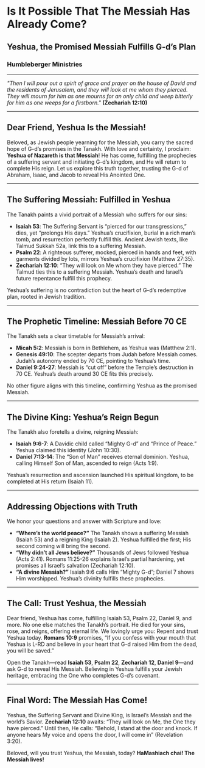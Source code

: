 # Is It Possible That The Messiah Has Already Come?

## Yeshua, the Promised Messiah Fulfills G-d’s Plan

### Humbleberger Ministries

---

_"Then I will pour out a spirit of grace and prayer on the house of David and the residents of Jerusalem, and they will look at me whom they pierced. They will mourn for him as one mourns for an only child and weep bitterly for him as one weeps for a firstborn."_
**(Zechariah 12:10)**

---

## Dear Friend, Yeshua Is the Messiah!

Beloved, as Jewish people yearning for the Messiah, you carry the sacred hope of G-d’s promises in the Tanakh. With love and certainty, I proclaim: **Yeshua of Nazareth is that Messiah**! He has come, fulfilling the prophecies of a suffering servant and initiating G-d’s kingdom, and He will return to complete His reign. Let us explore this truth together, trusting the G-d of Abraham, Isaac, and Jacob to reveal His Anointed One.

---

## The Suffering Messiah: Fulfilled in Yeshua

The Tanakh paints a vivid portrait of a Messiah who suffers for our sins:

- **Isaiah 53**: The Suffering Servant is “pierced for our transgressions,” dies, yet “prolongs His days.” Yeshua’s crucifixion, burial in a rich man’s tomb, and resurrection perfectly fulfill this. Ancient Jewish texts, like Talmud Sukkah 52a, link this to a suffering Messiah.
- **Psalm 22**: A righteous sufferer, mocked, pierced in hands and feet, with garments divided by lots, mirrors Yeshua’s crucifixion (Matthew 27:35).
- **Zechariah 12:10**: “They will look on Me whom they have pierced.” The Talmud ties this to a suffering Messiah. Yeshua’s death and Israel’s future repentance fulfill this prophecy.

Yeshua’s suffering is no contradiction but the heart of G-d’s redemptive plan, rooted in Jewish tradition.

---

## The Prophetic Timeline: Messiah Before 70 CE

The Tanakh sets a clear timetable for Messiah’s arrival:

- **Micah 5:2**: Messiah is born in Bethlehem, as Yeshua was (Matthew 2:1).
- **Genesis 49:10**: The scepter departs from Judah before Messiah comes. Judah’s autonomy ended by 70 CE, pointing to Yeshua’s time.
- **Daniel 9:24-27**: Messiah is “cut off” before the Temple’s destruction in 70 CE. Yeshua’s death around 30 CE fits this precisely.

No other figure aligns with this timeline, confirming Yeshua as the promised Messiah.

---

## The Divine King: Yeshua’s Reign Begun

The Tanakh also foretells a divine, reigning Messiah:

- **Isaiah 9:6-7**: A Davidic child called “Mighty G-d” and “Prince of Peace.” Yeshua claimed this identity (John 10:30).
- **Daniel 7:13-14**: The “Son of Man” receives eternal dominion. Yeshua, calling Himself Son of Man, ascended to reign (Acts 1:9).

Yeshua’s resurrection and ascension launched His spiritual kingdom, to be completed at His return (Isaiah 11).

---

## Addressing Objections with Truth

We honor your questions and answer with Scripture and love:

- **“Where’s the world peace?”** The Tanakh shows a suffering Messiah (Isaiah 53) and a reigning King (Isaiah 2). Yeshua fulfilled the first; His second coming will bring the second.
- **“Why didn’t all Jews believe?”** Thousands of Jews followed Yeshua (Acts 2:41). Romans 11:25-26 explains Israel’s partial hardening, yet promises all Israel’s salvation (Zechariah 12:10).
- **“A divine Messiah?”** Isaiah 9:6 calls Him “Mighty G-d”; Daniel 7 shows Him worshipped. Yeshua’s divinity fulfills these prophecies.

---

## The Call: Trust Yeshua, the Messiah

Dear friend, Yeshua has come, fulfilling Isaiah 53, Psalm 22, Daniel 9, and more. No one else matches the Tanakh’s portrait. He died for your sins, rose, and reigns, offering eternal life. We lovingly urge you: Repent and trust Yeshua today. **Romans 10:9** promises, “If you confess with your mouth that Yeshua is L-RD and believe in your heart that G-d raised Him from the dead, you will be saved.”

Open the Tanakh—read **Isaiah 53**, **Psalm 22**, **Zechariah 12**, **Daniel 9**—and ask G-d to reveal His Messiah. Believing in Yeshua fulfills your Jewish heritage, embracing the One who completes G-d’s covenant.

---

## Final Word: The Messiah Has Come!

Yeshua, the Suffering Servant and Divine King, is Israel’s Messiah and the world’s Savior. **Zechariah 12:10** awaits: “They will look on Me, the One they have pierced.” Until then, He calls: “Behold, I stand at the door and knock. If anyone hears My voice and opens the door, I will come in” (Revelation 3:20).

Beloved, will you trust Yeshua, the Messiah, today? **HaMashiach chai! The Messiah lives!**

